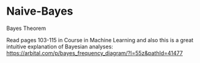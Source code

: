 # Naive-Bayes
Bayes Theorem

Read pages 103-115 in Course in Machine Learning and also this is a great intuitive explanation of Bayesian analyses: https://arbital.com/p/bayes_frequency_diagram/?l=55z&pathId=41477
